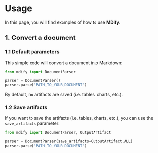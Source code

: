 # Usage

In this page, you will find examples of how to use **MDify**.


## 1. Convert a document
### 1.1 Default parameters
This simple code will convert a document into Markdown:
```python
from mdify import DocumentParser

parser = DocumentParser()
parser.parse('PATH_TO_YOUR_DOCUMENT')
```

By default, no artifacts are saved (i.e. tables, charts, etc.).

### 1.2 Save artifacts
If you want to save the artifacts (i.e. tables, charts, etc.), you can use the `save_artifacts` parameter:
```python
from mdify import DocumentParser, OutputArtifact

parser = DocumentParser(save_artifacts=OutputArtifact.ALL)
parser.parse('PATH_TO_YOUR_DOCUMENT')
```